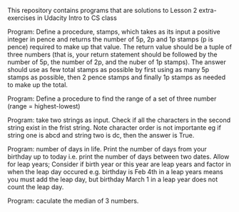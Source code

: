 This repository contains programs that are solutions to  Lesson 2 extra-exercises in Udacity Intro to CS class

Program:
Define a procedure, stamps, which takes as its input a positive integer in  pence and returns the number of 5p, 2p and 1p stamps (p is pence) required   to make up that value. The return value should be a tuple of three numbers  (that is, your return statement should be followed by the number of 5p, the number of 2p, and the nuber of 1p stamps). The answer should use as few total stamps as possible by first using as  many 5p stamps as possible, then 2 pence stamps and finally 1p stamps as  needed to make up the total. 

Program:
Define a procedure to find the range of a set of three number (range = highest-lowest)

Program:
take two strings as input. Check if all the characters in the second string exist in the frist string. Note character order is not importante eg if string one is abcd and string two is dc, then the answer is True. 

Program: 
number of days in life. Print the number of days from your birthday up to today i.e. print the number of days between two dates. Allow for leap years; Consider if birth year or this year are leap years and factor in when the leap day occured e.g. birthday is Feb 4th in a leap years means you must add the leap day, but birthday March 1 in a leap year does not count the leap day.


Program: 
caculate the median of 3 numbers.
